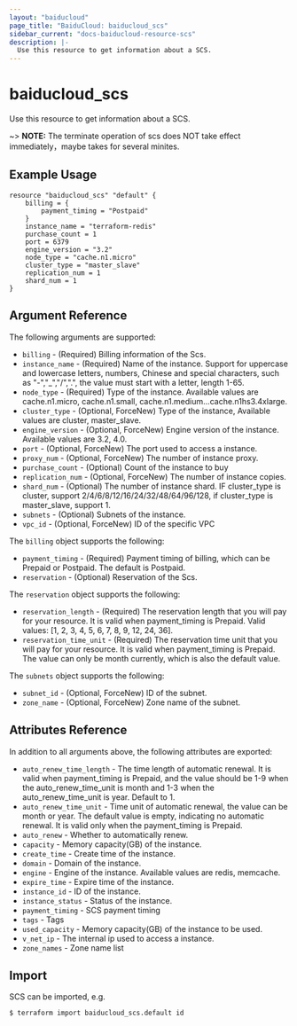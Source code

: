 ```yaml
---
layout: "baiducloud"
page_title: "BaiduCloud: baiducloud_scs"
sidebar_current: "docs-baiducloud-resource-scs"
description: |-
  Use this resource to get information about a SCS.
---
```


# baiducloud_scs

Use this resource to get information about a SCS.

~> **NOTE:** The terminate operation of scs does NOT take effect immediately，maybe takes for several minites.

## Example Usage

```hcl
resource "baiducloud_scs" "default" {
	billing = {
		payment_timing = "Postpaid"
	}
	instance_name = "terraform-redis"
	purchase_count = 1
	port = 6379
	engine_version = "3.2"
	node_type = "cache.n1.micro"
	cluster_type = "master_slave"
	replication_num = 1
	shard_num = 1
}
```

## Argument Reference

The following arguments are supported:

* `billing` - (Required) Billing information of the Scs.
* `instance_name` - (Required) Name of the instance. Support for uppercase and lowercase letters, numbers, Chinese and special characters, such as "-","_","/",".", the value must start with a letter, length 1-65.
* `node_type` - (Required) Type of the instance. Available values are cache.n1.micro, cache.n1.small, cache.n1.medium...cache.n1hs3.4xlarge.
* `cluster_type` - (Optional, ForceNew) Type of the instance,  Available values are cluster, master_slave.
* `engine_version` - (Optional, ForceNew) Engine version of the instance. Available values are 3.2, 4.0.
* `port` - (Optional, ForceNew) The port used to access a instance.
* `proxy_num` - (Optional, ForceNew) The number of instance proxy.
* `purchase_count` - (Optional) Count of the instance to buy
* `replication_num` - (Optional, ForceNew) The number of instance copies.
* `shard_num` - (Optional) The number of instance shard. IF cluster_type is cluster, support 2/4/6/8/12/16/24/32/48/64/96/128, if cluster_type is master_slave, support 1.
* `subnets` - (Optional) Subnets of the instance.
* `vpc_id` - (Optional, ForceNew) ID of the specific VPC

The `billing` object supports the following:

* `payment_timing` - (Required) Payment timing of billing, which can be Prepaid or Postpaid. The default is Postpaid.
* `reservation` - (Optional) Reservation of the Scs.

The `reservation` object supports the following:

* `reservation_length` - (Required) The reservation length that you will pay for your resource. It is valid when payment_timing is Prepaid. Valid values: [1, 2, 3, 4, 5, 6, 7, 8, 9, 12, 24, 36].
* `reservation_time_unit` - (Required) The reservation time unit that you will pay for your resource. It is valid when payment_timing is Prepaid. The value can only be month currently, which is also the default value.

The `subnets` object supports the following:

* `subnet_id` - (Optional, ForceNew) ID of the subnet.
* `zone_name` - (Optional, ForceNew) Zone name of the subnet.

## Attributes Reference

In addition to all arguments above, the following attributes are exported:

* `auto_renew_time_length` - The time length of automatic renewal. It is valid when payment_timing is Prepaid, and the value should be 1-9 when the auto_renew_time_unit is month and 1-3 when the auto_renew_time_unit is year. Default to 1.
* `auto_renew_time_unit` - Time unit of automatic renewal, the value can be month or year. The default value is empty, indicating no automatic renewal. It is valid only when the payment_timing is Prepaid.
* `auto_renew` - Whether to automatically renew.
* `capacity` - Memory capacity(GB) of the instance.
* `create_time` - Create time of the instance.
* `domain` - Domain of the instance.
* `engine` - Engine of the instance. Available values are redis, memcache.
* `expire_time` - Expire time of the instance.
* `instance_id` - ID of the instance.
* `instance_status` - Status of the instance.
* `payment_timing` - SCS payment timing
* `tags` - Tags
* `used_capacity` - Memory capacity(GB) of the instance to be used.
* `v_net_ip` - The internal ip used to access a instance.
* `zone_names` - Zone name list


## Import

SCS can be imported, e.g.

```hcl
$ terraform import baiducloud_scs.default id
```

